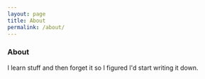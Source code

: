 ```yaml
---
layout: page
title: About
permalink: /about/
---
```


### About

I learn stuff and then forget it so I figured I'd start writing it down.

